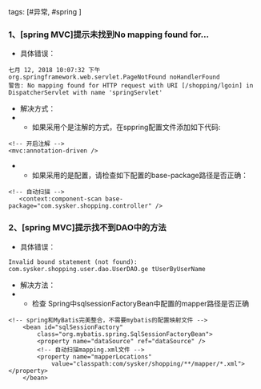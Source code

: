 tags: [#异常, #spring ]

### 1、[spring MVC]提示未找到No mapping found for...

- 具体错误：
 
```
七月 12, 2018 10:07:32 下午 org.springframework.web.servlet.PageNotFound noHandlerFound
警告: No mapping found for HTTP request with URI [/shopping/lgoin] in DispatcherServlet with name 'springServlet'

```

- 解决方式：
- - 如果采用个是注解的方式，在sppring配置文件添加如下代码:

```
<!-- 开启注解 -->
<mvc:annotation-driven />
```

- - 如果采用的是配置，请检查如下配置的base-package路径是否正确：

```
<!-- 自动扫描 -->  
   <context:component-scan base-package="com.sysker.shopping.controller" />
```

### 2、[spring MVC]提示找不到DAO中的方法

- 具体错误：

```
Invalid bound statement (not found): com.sysker.shopping.user.dao.UserDAO.ge tUserByUserName
```

- 解决方法：
- - 检查 Spring中sqlsessionFactoryBean中配置的mapper路径是否正确
```
<!-- spring和MyBatis完美整合，不需要mybatis的配置映射文件 -->
	<bean id="sqlSessionFactory"
		class="org.mybatis.spring.SqlSessionFactoryBean">
		<property name="dataSource" ref="dataSource" />
		<!-- 自动扫描mapping.xml文件 -->
		<property name="mapperLocations"
			value="classpath:com/sysker/shopping/**/mapper/*.xml"></property>
	</bean>
```